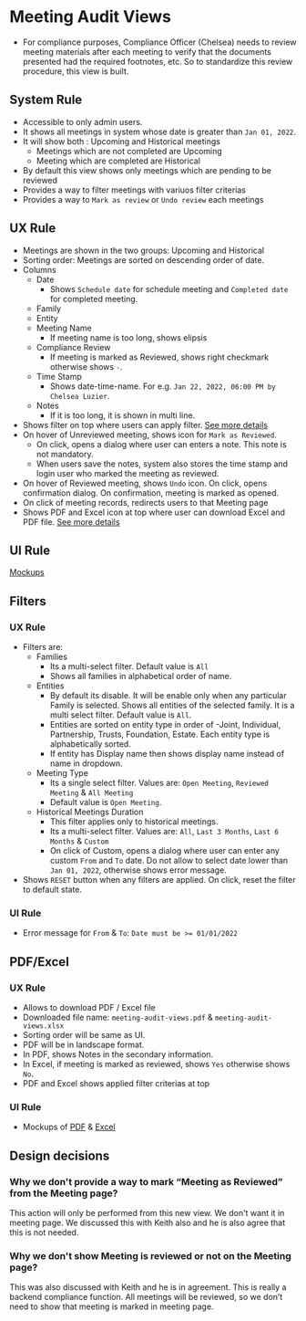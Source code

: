 # Meeting Audit Views

- For compliance purposes, Compliance Officer (Chelsea) needs to review meeting materials after each meeting to verify that the documents presented had the required footnotes, etc. So to standardize this review procedure, this view is built.

## System Rule
- Accessible to only admin users.
- It shows all meetings in system whose date is greater than `Jan 01, 2022`.
- It will show both : Upcoming and Historical meetings
    - Meetings which are not completed are Upcoming
    - Meeting which are completed are Historical
- By default this view shows only meetings which are pending to be reviewed
- Provides a way to filter meetings with variuos filter criterias
- Provides a way to `Mark as review` or `Undo review` each meetings


## UX Rule
- Meetings are shown in the two groups: Upcoming and Historical
- Sorting order: Meetings are sorted on descending order of date.
- Columns
    - Date
        - Shows `Schedule date` for schedule meeting and `Completed date` for completed meeting.
    - Family
    - Entity
    - Meeting Name
        - If meeting name is too long, shows elipsis
    - Compliance Review
        - If meeting is marked as Reviewed, shows right checkmark otherwise shows `-`.
    - Time Stamp
        - Shows date-time-name. For e.g. `Jan 22, 2022, 06:00 PM by Chelsea Luzier`.
    - Notes
        - If it is too long, it is shown in multi line.
- Shows filter on top where users can apply filter. [See more details](#filters)
- On hover of Unreviewed meeting, shows icon for `Mark as Reviewed`. 
    - On click, opens a dialog where user can enters a note. This note is not mandatory.
    - When users save the notes, system also stores the time stamp and login user who marked the meeting as reviewed.
- On hover of Reviewed meeting, shows `Undo` icon. On click, opens confirmation dialog. On confirmation, meeting is marked as opened.
- On click of meeting records, redirects users to that Meeting page
- Shows PDF and Excel icon at top where user can download Excel and PDF file. [See more details](#pdfexcel)


## UI Rule

[Mockups](https://drive.google.com/drive/u/0/folders/1XZbDf9MP-A5_clNF1fbaz243cfqfQ7a3)



## Filters

### UX Rule
- Filters are:
    - Families
        - Its a multi-select filter. Default value is `All`
        - Shows all families in alphabetical order of name.
    - Entities
        - By default its disable. It will be enable only when any particular Family is selected. Shows all entities of the selected family. It is a multi select filter. Default value is `All`.
        - Entities are sorted on entity type in order of -Joint, Individual, Partnership, Trusts, Foundation, Estate. Each entity type is alphabetically sorted.
        - If entity has Display name then shows display name instead of name in dropdown.
    - Meeting Type
        - Its a single select filter. Values are: `Open Meeting`, `Reviewed Meeting` & `All Meeting`
        - Default value is `Open Meeting`.
    - Historical Meetings Duration
        - This filter applies only to historical meetings.
        - Its a multi-select filter. Values are: `All`, `Last 3 Months`, `Last 6 Months` & `Custom`
        - On click of Custom, opens a dialog where user can enter any custom `From` and `To` date. Do not allow to select date lower than `Jan 01, 2022`, otherwise shows error message.
- Shows `RESET` button when any filters are applied. On click, reset the filter to default state.


### UI Rule

- Error message for `From` & `To`: `Date must be >= 01/01/2022`



## PDF/Excel

### UX Rule

- Allows to download PDF / Excel file
- Downloaded file name: `meeting-audit-views.pdf` & `meeting-audit-views.xlsx`
- Sorting order will be same as UI.
- PDF will be in landscape format. 
- In PDF, shows Notes in the secondary information.
- In Excel, if meeting is marked as reviewed, shows `Yes` otherwise shows `No`.
- PDF and Excel shows applied filter criterias at top

### UI Rule

- Mockups of [PDF](https://drive.google.com/file/d/1TrL-aUh2L3bftDYgKXG_y3zIkicMTL4V/view?usp=sharing) & [Excel](https://docs.google.com/spreadsheets/d/14SCAhC_ZXTi22PejnSCWSH3jXMR1k4mh/edit#gid=126083448)


## Design decisions

### Why we don't provide a way to mark “Meeting as Reviewed” from the Meeting page? 

This action will only be performed from this new view. We don't want it in meeting page. We discussed this with Keith also and he is also agree that this is not needed. 
 
### Why we don't show Meeting is reviewed or not on the Meeting page?

This was also discussed with Keith and he is in agreement. This is really a backend compliance function.  All meetings will be reviewed, so we don’t need to show that meeting is marked in meeting page. 

